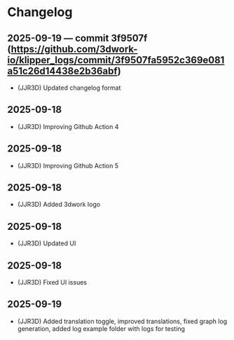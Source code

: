 # Changelog

## 2025-09-19 — commit 3f9507f (https://github.com/3dwork-io/klipper_logs/commit/3f9507fa5952c369e081a51c26d14438e2b36abf)
- (JJR3D) Updated changelog format


## 2025-09-18
- (JJR3D) Improving Github Action 4

## 2025-09-18
- (JJR3D) Improving Github Action 5

## 2025-09-18
- (JJR3D) Added 3dwork logo

## 2025-09-18
- (JJR3D) Updated UI

## 2025-09-18 
- (JJR3D) Fixed UI issues

## 2025-09-19
- (JJR3D) Added translation toggle, improved translations, fixed graph log generation, added log example folder with logs for testing

